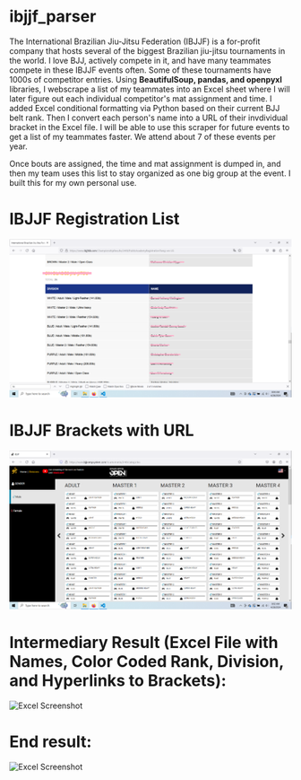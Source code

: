 # ibjjf_parser  
  
The International Brazilian Jiu-Jitsu Federation (IBJJF) is a for-profit company that hosts several of the biggest Brazilian jiu-jitsu tournaments in the world.  I love BJJ, actively compete in it, and have many teammates compete in these IBJJF events often. Some of these tournaments have 1000s of competitor entries. Using **BeautifulSoup, pandas, and openpyxl** libraries, I webscrape a list of my teammates into an Excel sheet where I will later figure out each individual competitor's mat assignment and time.  I added Excel conditional formatting via Python based on their current BJJ belt rank. Then I convert each person's name into a URL of their invdividual bracket in the Excel file. I will be able to use this scraper for future events to get a list of my teammates faster. We attend about 7 of these events per year. 
  
Once bouts are assigned, the time and mat assignment is dumped in, and then my team uses this list to stay organized as one big group at the event. I built this for my own personal use.      

# IBJJF Registration List
![IBJJF Screenshot](https://github.com/david125tran/ibjjf_parser/blob/main/images/IBJJF-athletes.png)  

# IBJJF Brackets with URL
![IBJJF Screenshot](https://github.com/david125tran/ibjjf_parser/blob/main/images/brackets.png)  

# Intermediary Result (Excel File with Names, Color Coded Rank, Division, and Hyperlinks to Brackets):
![Excel Screenshot](https://github.com/david125tran/ibjjf_parser/blob/main/images/bracketspart-2.png)  
  
# End result:  
![Excel Screenshot](https://github.com/david125tran/ibjjf_parser/blob/main/images/bracketspart-3.png)  
